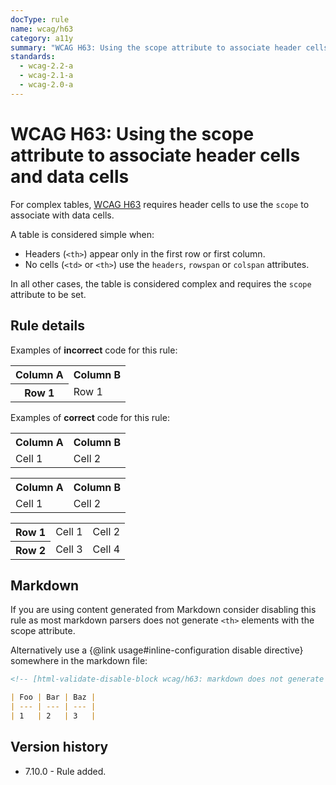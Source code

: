 ```yaml
---
docType: rule
name: wcag/h63
category: a11y
summary: "WCAG H63: Using the scope attribute to associate header cells and data cells"
standards:
  - wcag-2.2-a
  - wcag-2.1-a
  - wcag-2.0-a
---
```


# WCAG H63: Using the scope attribute to associate header cells and data cells

For complex tables, [WCAG H63][1] requires header cells to use the `scope` to associate with data cells.

A table is considered simple when:

- Headers (`<th>`) appear only in the first row or first column.
- No cells (`<td>` or `<th>`) use the `headers`, `rowspan` or `colspan` attributes.

In all other cases, the table is considered complex and requires the `scope` attribute to be set.

[1]: https://www.w3.org/WAI/WCAG22/Techniques/html/H63

## Rule details

Examples of **incorrect** code for this rule:

<validate name="incorrect-missing" rules="wcag/h63">
    <table>
        <tr>
            <th>Column A</th>
            <th>Column B</th>
        </tr>
        <tr>
            <!-- complex table with both column and row headers -->
            <th>Row 1</th>
            <td>Row 1</td>
        </tr>
    </table>
</validate>

Examples of **correct** code for this rule:

<validate name="correct-simple" rules="wcag/h63">
    <table>
        <tr>
            <th>Column A</th>
            <th>Column B</th>
        </tr>
        <tr>
            <td>Cell 1</td>
            <td>Cell 2</td>
        </tr>
    </table>
</validate>

<validate name="correct-col" rules="wcag/h63">
    <table>
        <tr>
            <th scope="col">Column A</th>
            <th scope="col">Column B</th>
        </tr>
        <tr>
            <td>Cell 1</td>
            <td>Cell 2</td>
        </tr>
    </table>
</validate>

<validate name="correct-row" rules="wcag/h63">
    <table>
        <tr>
            <th scope="row">Row 1</th>
            <td>Cell 1</td>
            <td>Cell 2</td>
        </tr>
        <tr>
            <th scope="row">Row 2</th>
            <td>Cell 3</td>
            <td>Cell 4</td>
        </tr>
    </table>
</validate>

## Markdown

If you are using content generated from Markdown consider disabling this rule as most markdown parsers does not generate `<th>` elements with the scope attribute.

Alternatively use a {@link usage#inline-configuration disable directive} somewhere in the markdown file:

```md
<!-- [html-validate-disable-block wcag/h63: markdown does not generate tables with scope attribute] -->

| Foo | Bar | Baz |
| --- | --- | --- |
| 1   | 2   | 3   |
```

## Version history

- 7.10.0 - Rule added.
